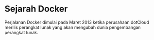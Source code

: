 # Sejarah Docker

Perjalanan Docker dimulai pada Maret 2013 ketika perusahaan dotCloud merilis perangkat lunak yang akan mengubah dunia pengembangan perangkat lunak.